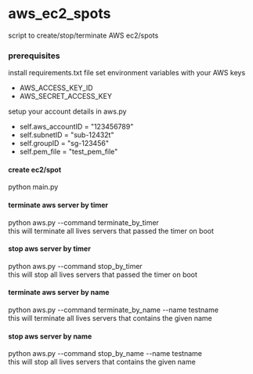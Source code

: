 # aws_ec2_spots
script to create/stop/terminate AWS ec2/spots

### prerequisites
install requirements.txt file
set environment variables with your AWS keys
 - AWS_ACCESS_KEY_ID
 - AWS_SECRET_ACCESS_KEY
 
 
setup your account details in aws.py
 - self.aws_accountID = "123456789"
 - self.subnetID = "sub-12432t"
 - self.groupID = "sg-123456"
 - self.pem_file = "test_pem_file"
 
 
#### create ec2/spot
python main.py 

#### terminate aws server by timer
python aws.py --command terminate_by_timer <br />
this will terminate all lives servers that passed the timer on boot 

#### stop aws server by timer
python aws.py --command stop_by_timer <br />
this will stop all lives servers that passed the timer on boot 


#### terminate aws server by name
python aws.py --command terminate_by_name --name testname <br />
this will terminate all lives servers that contains the given name

#### stop aws server by name
python aws.py --command stop_by_name --name testname <br />
this will stop all lives servers that contains the given name 
